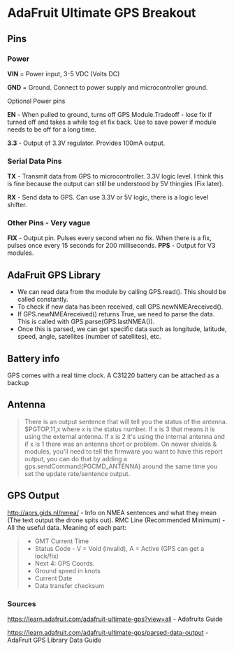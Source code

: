 # AdaFruit Ultimate GPS Breakout
## Pins
### Power
**VIN** = Power input, 3-5 VDC (Volts DC)

**GND** = Ground. Connect to power supply and microcontroller ground.

Optional Power pins

**EN** - When pulled to ground, turns off GPS Module.Tradeoff - lose fix if turned off and takes a while tog et fix back. Use to save power if module needs to be off for a long time.

**3.3** - Output of 3.3V regulator. Provides 100mA output.

### Serial Data Pins
**TX** - Transmit data from GPS to microcontroller. 3.3V logic level. I think this is fine because the output can still be understood by 5V thingies (Fix later).

**RX** - Send data to GPS. Can use 3.3V or 5V logic, there is a logic level shifter.

### Other Pins - Very vague
**FIX** - Output pin. Pulses every second when no fix. When there is a fix, pulses once every 15 seconds for 200 milliseconds.
**PPS** - Output for V3 modules.

## AdaFruit GPS Library
* We can read data from the module by calling GPS.read(). This should be called constantly.
* To check if new data has been received, call GPS.newNMEAreceived().
* If GPS.newNMEAreceived() returns True, we need to parse the data. This is called with GPS.parse(GPS.lastNMEA()).
* Once this is parsed, we can get specific data such as longitude, latitude, speed, angle, satellites (number of satellites), etc.

## Battery info
GPS comes with a real time clock. A C31220 battery can be attached as a backup

## Antenna 
> There is an output sentence that will tell you the status of the antenna. $PGTOP,11,x where x is the status number. If x is 3 that means it is using the external antenna. If x is 2 it's using the internal antenna and if x is 1 there was an antenna short or problem.
>On newer shields & modules, you'll need to tell the firmware you want to have this report output, you can do that by adding a gps.sendCommand(PGCMD_ANTENNA) around the same time you set the update rate/sentence output.

## GPS Output
http://aprs.gids.nl/nmea/ - Info on NMEA sentences and what they mean (The text output the drone spits out).
RMC Line (Recommended Minimum) - All the useful data. Meaning of each part:
> * GMT Current Time
> * Status Code - V = Void (invalid), A = Active (GPS can get a lock/fix)
> * Next 4: GPS Coords.
> * Ground speed in knots 
> * Current Date
> * Data transfer checksum

### Sources
https://learn.adafruit.com/adafruit-ultimate-gps?view=all - Adafruits Guide

https://learn.adafruit.com/adafruit-ultimate-gps/parsed-data-output - AdaFruit GPS Library Data Guide

